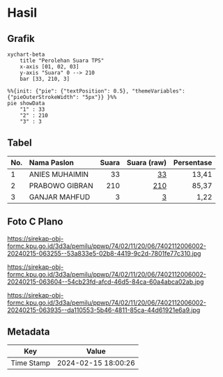 # Hasil

## Grafik

```mermaid
xychart-beta
    title "Perolehan Suara TPS"
    x-axis [01, 02, 03]
    y-axis "Suara" 0 --> 210
    bar [33, 210, 3]
```

```mermaid
%%{init: {"pie": {"textPosition": 0.5}, "themeVariables": {"pieOuterStrokeWidth": "5px"}} }%%
pie showData
    "1" : 33
    "2" : 210
    "3" : 3
```

## Tabel

| No. | Nama Paslon    | Suara | Suara (raw) | Persentase |
|:--- |:-------------- | -----:| -----------:| ----------:|
| 1   | ANIES MUHAIMIN | 33    | [33][p-1]   | 13,41      |
| 2   | PRABOWO GIBRAN | 210   | [210][p-2]  | 85,37      |
| 3   | GANJAR MAHFUD  | 3     | [3][p-3]    | 1,22       |


[p-1]: https://github.com/gigit-pemilu/pemilu-2024-74-sulawesi-tenggara/blob/main/pilpres/hitung-suara/sub/74-sulawesi-tenggara/sub/02-konawe/sub/11-soropia/sub/2006-sorue-jaya/sub/002-tps/sub/paslon-1.txt
[p-2]: https://github.com/gigit-pemilu/pemilu-2024-74-sulawesi-tenggara/blob/main/pilpres/hitung-suara/sub/74-sulawesi-tenggara/sub/02-konawe/sub/11-soropia/sub/2006-sorue-jaya/sub/002-tps/sub/paslon-2.txt
[p-3]: https://github.com/gigit-pemilu/pemilu-2024-74-sulawesi-tenggara/blob/main/pilpres/hitung-suara/sub/74-sulawesi-tenggara/sub/02-konawe/sub/11-soropia/sub/2006-sorue-jaya/sub/002-tps/sub/paslon-3.txt

## Foto C Plano

https://sirekap-obj-formc.kpu.go.id/3d3a/pemilu/ppwp/74/02/11/20/06/7402112006002-20240215-063255--53a833e5-02b8-4419-9c2d-7801fe77c310.jpg

https://sirekap-obj-formc.kpu.go.id/3d3a/pemilu/ppwp/74/02/11/20/06/7402112006002-20240215-063604--54cb23fd-afcd-46d5-84ca-60a4abca02ab.jpg

https://sirekap-obj-formc.kpu.go.id/3d3a/pemilu/ppwp/74/02/11/20/06/7402112006002-20240215-063935--da110553-5b46-4811-85ca-44d61921e6a9.jpg


## Metadata

| Key        | Value               |
| ---------- | ------------------- |
| Time Stamp | 2024-02-15 18:00:26 |



